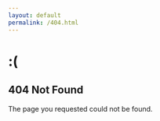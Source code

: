 ```yaml
---
layout: default
permalink: /404.html
---
```


# :(
## 404 Not Found
The page you requested could not be found.